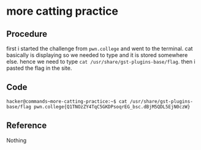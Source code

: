 # more catting practice

## Procedure
first i started the challenge from `pwn.college` and went to the terminal.
cat basically is displaying so we needed to type and it is stored somewhere else.
hence we need to type `cat /usr/share/gst-plugins-base/flag`.
then i pasted the flag in the site.

## Code
`hacker@commands~more-catting-practice:~$ cat /usr/share/gst-plugins-base/flag
pwn.college{Q1TNOzZY4TqC5GKDPsoqrEG_bsc.dBjM5QDL5EjN0czW}`

## Reference
Nothing
